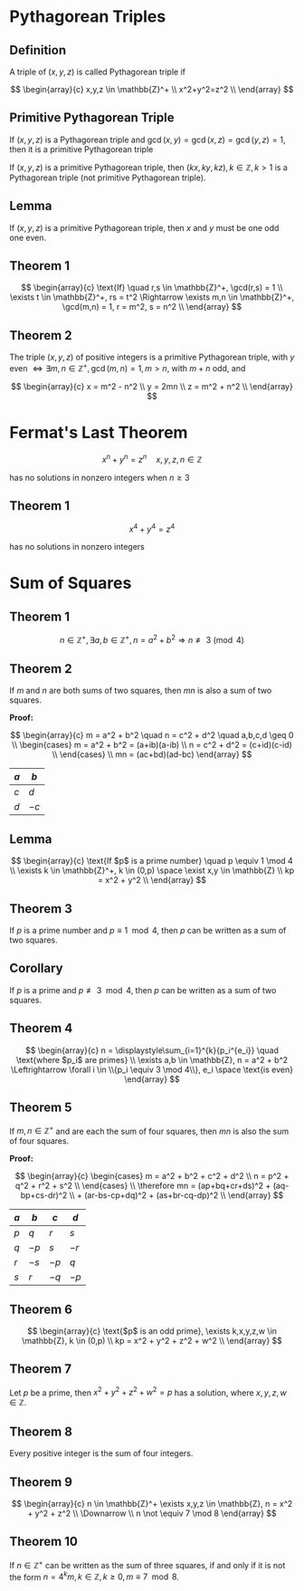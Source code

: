 # Pythagorean Triples

## Definition

A triple of $(x,y,z)$ is called Pythagorean triple if

$$
\begin{array}{c}
    x,y,z \in \mathbb{Z}^+ \\
    x^2+y^2=z^2 \\
\end{array}
$$

## Primitive Pythagorean Triple

If $(x,y,z)$ is a Pythagorean triple and $\gcd(x,y) = \gcd(x,z) = \gcd(y,z) = 1$, then it is a primitive Pythagorean triple

If $(x,y,z)$ is a primitive Pythagorean triple, then $(kx,ky,kz), k \in \mathbb{Z}, k \gt 1$ is a Pythagorean triple (not primitive Pythagorean triple).

## Lemma

If $(x,y,z)$ is a primitive Pythagorean triple, then $x$ and $y$ must be one odd one even.

## Theorem 1

$$
\begin{array}{c}
    \text{If} \quad r,s \in \mathbb{Z}^+, \gcd(r,s) = 1 \\
    \exists t \in \mathbb{Z}^+, rs = t^2 \Rightarrow \exists m,n \in \mathbb{Z}^+, \gcd(m,n) = 1, r = m^2, s = n^2 \\
\end{array}
$$

## Theorem 2

The triple $(x,y,z)$ of positive integers is a primitive Pythagorean triple, with $y$ even $\Longleftrightarrow \exists m,n \in \mathbb{Z}^+, \gcd(m,n) = 1, m \gt n$, with $m + n$ odd, and

$$
\begin{array}{c}
    x = m^2 - n^2 \\
    y = 2mn \\
    z = m^2 + n^2 \\
\end{array}
$$

# Fermat's Last Theorem

$$
x^n + y^n = z^n \quad x,y,z,n \in \mathbb{Z}
$$

has no solutions in nonzero integers when $n \geq 3$

## Theorem 1

$$
x^4 + y^4 = z^4
$$

has no solutions in nonzero integers

# Sum of Squares

## Theorem 1

$$
n \in \mathbb{Z}^+, \exists a,b \in \mathbb{Z}^+, n = a^2 + b^2 \Rightarrow n \not \equiv 3 \pmod 4
$$

## Theorem 2

If $m$ and $n$ are both sums of two squares, then $mn$ is also a sum of two squares.

**Proof:**

$$
\begin{array}{c}
    m = a^2 + b^2 \quad n = c^2 + d^2 \quad a,b,c,d \geq 0 \\
    \begin{cases}
        m = a^2 + b^2 = (a+ib)(a-ib) \\
        n = c^2 + d^2 = (c+id)(c-id) \\
    \end{cases} \\
    mn = (ac+bd)(ad-bc)
\end{array}
$$

| $a$ | $b$  |
| --- | ---- |
| $c$ | $d$  |
| $d$ | $-c$ |

## Lemma

$$
\begin{array}{c}
    \text{If $p$ is a prime number} \quad p \equiv 1 \mod 4 \\
    \exists k \in \mathbb{Z}^+, k \in (0,p) \space \exist x,y \in \mathbb{Z} \\
    kp = x^2 + y^2 \\
\end{array}
$$

## Theorem 3

If $p$ is a prime number and $p \equiv 1 \mod 4$, then $p$ can be written as a sum of two squares.

## Corollary

If $p$ is a prime and $p \not \equiv 3 \mod 4$, then $p$ can be written as a sum of two squares.

## Theorem 4

$$
\begin{array}{c}
    n = \displaystyle\sum_{i=1}^{k}{p_i^{e_i}} \quad \text{where $p_i$ are primes} \\
    \exists a,b \in \mathbb{Z}, n = a^2 + b^2 \Leftrightarrow \forall i \in \\{p_i \equiv 3 \mod 4\\}, e_i \space \text{is even}
\end{array}
$$

## Theorem 5

If $m,n \in \mathbb{Z}^+$ and are each the sum of four squares, then $mn$ is also the sum of four squares.

**Proof:**

$$
\begin{array}{c}
    \begin{cases}
        m = a^2 + b^2 + c^2 + d^2 \\
        n = p^2 + q^2 + r^2 + s^2 \\
    \end{cases} \\
    \therefore mn = (ap+bq+cr+ds)^2 + (aq-bp+cs-dr)^2 \\
    + (ar-bs-cp+dq)^2 + (as+br-cq-dp)^2 \\
\end{array}
$$

| $a$ | $b$  | $c$  | $d$  |
| --- | ---- | ---- | ---- |
| $p$ | $q$  | $r$  | $s$  |
| $q$ | $-p$ | $s$  | $-r$ |
| $r$ | $-s$ | $-p$ | $q$  |
| $s$ | $r$  | $-q$ | $-p$ |

## Theorem 6

$$
\begin{array}{c}
    \text{$p$ is an odd prime}, \exists k,x,y,z,w \in \mathbb{Z}, k \in (0,p) \\
    kp = x^2 + y^2 + z^2 + w^2 \\
\end{array}
$$

## Theorem 7

Let $p$ be a prime, then $x^2 + y^2 + z^2 + w^2 = p$ has a solution, where $x,y,z,w \in \mathbb{Z}$.

## Theorem 8

Every positive integer is the sum of four integers.

## Theorem 9

$$
\begin{array}{c}
    n \in \mathbb{Z}^+ \exists x,y,z \in \mathbb{Z}, n = x^2 + y^2 + z^2 \\
    \Downarrow \\
    n \not \equiv 7 \mod 8
\end{array}
$$

## Theorem 10

If $n \in \mathbb{Z}^+$ can be written as the sum of three squares, if and only if it is not the form $n = 4^km, k \in \mathbb{Z}, k \geq 0, m \equiv 7 \mod 8$.